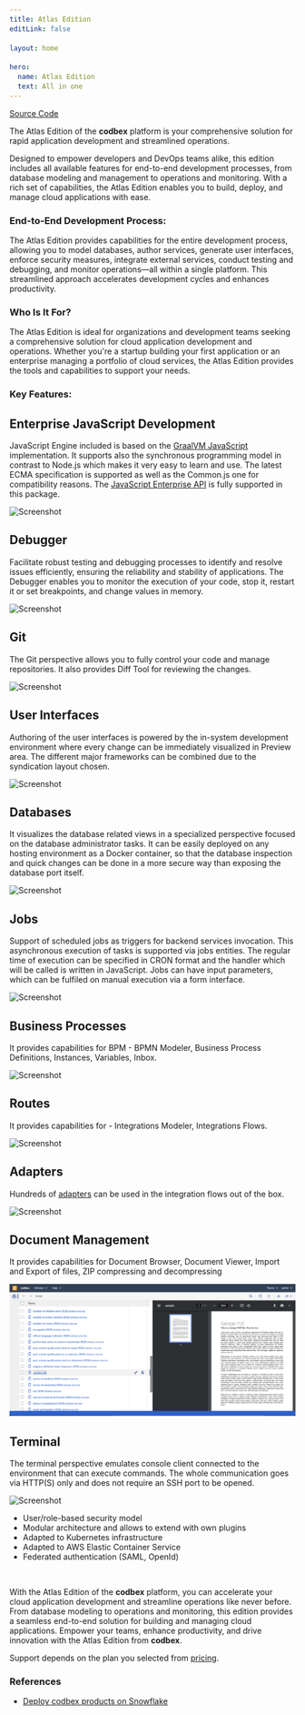 ```yaml
---
title: Atlas Edition
editLink: false

layout: home

hero:
  name: Atlas Edition
  text: All in one
---
```


<!-- <div style="text-align: center;">
   <img src="/images/products/Atlas.svg" style="width: 30%; !important;"/>
</div> -->

<div class="product-tag"><a href="https://github.com/codbex/codbex-atlas" target="_blank" class="product-link">Source Code</a></div>

The Atlas Edition of the <b>codbex</b> platform is your comprehensive solution for rapid application development and streamlined operations.

Designed to empower developers and DevOps teams alike, this edition includes all available features for end-to-end development processes, from database modeling and management to operations and monitoring. With a rich set of capabilities, the Atlas Edition enables you to build, deploy, and manage cloud applications with ease.

### End-to-End Development Process:

The Atlas Edition provides capabilities for the entire development process, allowing you to model databases, author services, generate user interfaces, enforce security measures, integrate external services, conduct testing and debugging, and monitor operations—all within a single platform. This streamlined approach accelerates development cycles and enhances productivity.

### Who Is It For?

The Atlas Edition is ideal for organizations and development teams seeking a comprehensive solution for cloud application development and operations. Whether you're a startup building your first application or an enterprise managing a portfolio of cloud services, the Atlas Edition provides the tools and capabilities to support your needs.

### Key Features:

<div class="content">
<section>
    <div class="container flex">
        <div class="text">
            <h2>Enterprise JavaScript Development</h2>
            <p>JavaScript Engine included is based on the <a href="https://www.graalvm.org/latest/reference-manual/js/" target="_blank">GraalVM JavaScript</a> 
            implementation. It supports also the synchronous programming model in contrast to 
            Node.js which makes it very easy to learn and use. The latest ECMA specification 
            is supported as well as the Common.js one for compatibility reasons. 
            The <a href="/documentation/platform/sdk/" target="_blank">JavaScript Enterprise API</a> is fully supported in this package.</p>
        </div>
        <div class="image">
            <img src="/images/features/js-editor.png" alt="Screenshot" class="screenshot editable" />
        </div>
    </div>
</section>

<section>
    <div class="container flex">
        <div class="text">
            <h2>Debugger</h2>
            <p>Facilitate robust testing and debugging processes to identify and resolve issues efficiently,
            ensuring the reliability and stability of applications.
            The Debugger enables you to monitor the execution of your code, stop it, 
            restart it or set breakpoints, and change values in memory.</p>
        </div>
        <div class="image">
            <img src="/images/features/debugger-perspective.png" alt="Screenshot" class="screenshot editable" />
        </div>
    </div>
</section>

<section>
    <div class="container flex">
        <div class="text">
            <h2>Git</h2>
            <p>The Git perspective allows you to fully control your code and manage repositories.
            It also provides Diff Tool for reviewing the changes.</p>
        </div>
        <div class="image">
            <img src="/images/features/git-perspective.png" alt="Screenshot" class="screenshot editable" />
        </div>
    </div>
</section>

<section>
    <div class="container flex">
        <div class="text">
            <h2>User Interfaces</h2>
            <p>Authoring of the user interfaces is powered by the in-system development environment 
            where every change can be immediately visualized in Preview area. 
            The different major frameworks can be combined due to the syndication layout chosen.</p>
        </div>
        <div class="image">
            <img src="/images/features/ui-widgets.png" alt="Screenshot" class="screenshot editable" />
        </div>
    </div>
</section>

<section>
    <div class="container flex">
        <div class="text">
            <h2>Databases</h2>
            <p>It visualizes the database related views in a specialized perspective focused on the database 
            administrator tasks. It can be easily deployed on any hosting environment as a Docker container, 
            so that the database inspection and quick changes can be done in a more secure way than exposing 
            the database port itself.</p>
        </div>
        <div class="image">
            <img src="/images/features/database-perspective.png" alt="Screenshot" class="screenshot editable" />
        </div>
    </div>
</section>

<section>
    <div class="container flex">
        <div class="text">
            <h2>Jobs</h2>
            <p>Support of scheduled jobs as triggers for backend services invocation. This asynchronous execution of tasks 
            is supported via jobs entities. The regular time of execution can be specified in CRON format 
            and the handler which will be called is written in JavaScript. Jobs can have input parameters, 
            which can be fulfiled on manual execution via a form interface.</p>
        </div>
        <div class="image">
            <img src="/images/features/jobs-perspective.png" alt="Screenshot" class="screenshot editable" />
        </div>
    </div>
</section>

<section>
    <div class="container flex">
        <div class="text">
            <h2>Business Processes</h2>
            <p>It provides capabilities for BPM - BPMN Modeler, Business Process Definitions, Instances, Variables, Inbox.</p>
        </div>
        <div class="image">
            <img src="/images/features/bpm-perspective.png" alt="Screenshot" class="screenshot editable" />
        </div>
    </div>
</section>

<section>
    <div class="container flex">
        <div class="text">
            <h2>Routes</h2>
            <p>It provides capabilities for - Integrations Modeler, Integrations Flows.</p>
        </div>
        <div class="image">
            <img src="/images/features/integrations-routes.png" alt="Screenshot" class="screenshot editable" />
        </div>
    </div>
</section>

<section>
    <div class="container flex">
        <div class="text">
            <h2>Adapters</h2>
            <p>Hundreds of <a href="https://camel.apache.org/components/4.0.x/index.html" target="_blank">adapters</a> can be used in the integration flows out of the box.</p>
        </div>
        <div class="image">
            <img src="/images/features/integrations-rest.png" alt="Screenshot" class="screenshot editable" />
        </div>
    </div>
</section>

<section>
    <div class="container flex">
        <div class="text">
            <h2>Document Management</h2>
            <p>It provides capabilities for Document Browser, Document Viewer, Import and Export of files, ZIP compressing and decompressing</p>
        </div>
        <div class="image">
            <img src="/images/features/documents-perspective.png" alt="Screenshot" class="screenshot editable" />
        </div>
    </div>
</section>

<section>
    <div class="container flex">
        <div class="text">
            <h2>Terminal</h2>
            <p>The terminal perspective emulates console client connected to the environment 
            that can execute commands. The whole communication goes via HTTP(S) only and 
            does not require an SSH port to be opened.</p>
        </div>
        <div class="image">
            <img src="/images/features/terminal-perspective.png" alt="Screenshot" class="screenshot editable" />
        </div>
    </div>
</section>
</div>

* User/role-based security model
* Modular architecture and allows to extend with own plugins
* Adapted to Kubernetes infrastructure
* Adapted to AWS Elastic Container Service
* Federated authentication (SAML, OpenId)

<br>

With the Atlas Edition of the <b>codbex</b> platform, you can accelerate your cloud application development and streamline operations like never before. From database modeling to operations and monitoring, this edition provides a seamless end-to-end solution for building and managing cloud applications. Empower your teams, enhance productivity, and drive innovation with the Atlas Edition from <b>codbex</b>.

Support depends on the plan you selected from [pricing](/pricing/).

### References

* [Deploy codbex products on Snowflake](/technology/2024/09/11/deploy-codbex-products-on-snowflake)
<!-- * [Building Apps with Atlas on Snowflake](/marketing/2024/12/23/building-apps-with-atlas-on-snowflake) -->